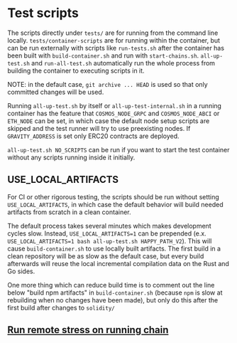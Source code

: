# Test scripts

The scripts directly under `tests/` are for running from the command line locally.
`tests/container-scripts` are for running within the container, but can be run externally with
scripts like `run-tests.sh` after the container has been built with `build-container.sh` and
run with `start-chains.sh`. `all-up-test.sh` and `run-all-test.sh` automatically run the whole
process from building the container to executing scripts in it.

NOTE: in the default case, `git archive ... HEAD` is used so that only committed changes will be used.

Running `all-up-test.sh` by itself or `all-up-test-internal.sh` in a running container has the
feature that `COSMOS_NODE_GRPC` and `COSMOS_NODE_ABCI` or `ETH_NODE` can be set, in which case the
default node setup scripts are skipped and the test runner will try to use preexisting nodes.
If `GRAVITY_ADDRESS` is set only ERC20 contracts are deployed.

`all-up-test.sh NO_SCRIPTS` can be run if you want to start the test container without any scripts
running inside it initially.


## USE_LOCAL_ARTIFACTS

For CI or other rigorous testing, the scripts should be run without setting `USE_LOCAL_ARTIFACTS`,
in which case the default behavior will build needed artifacts from scratch in a clean container.

The default process takes several minutes which makes development cycles slow. Instead,
`USE_LOCAL_ARTIFACTS=1` can be prepended (e.x.
`USE_LOCAL_ARTIFACTS=1 bash all-up-test.sh HAPPY_PATH_V2`). This will cause
`build-container.sh` to use locally built artifacts. The first build in a clean repository will be
as slow as the default case, but every build afterwards will reuse the local incremental compilation
data on the Rust and Go sides.

One more thing which can reduce build time is to comment out the line below "build npm artifacts"
in `build-container.sh` (because `npm` is slow at rebuilding when no changes have been made), but
only do this after the first build after changes to `solidity/`

## [Run remote stress on running chain](./REMOTE_STRESS.md)

